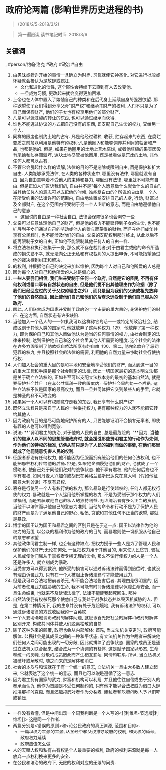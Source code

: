 # 政府论两篇 (影响世界历史进程的书)

> (2018/2/5-2018/3/2)

> 第一遍阅读,读书笔记时间: 2018/3/6

## 关键词
, #person/约翰·洛克 #政府 #政治 #自由

1. 由愚昧或狡诈开始的事情一旦确立为时尚, 习惯就使它神圣化, 对它进行批驳或怀疑就会被认为是放肆或疯狂.
    * 文化和进化的惯性, 这个惯性会持续下去直到有人去改变他.
    * 一旦成为习惯, 更改起来就会变得更加困难.
2. 上帝也在人体中置入了繁殖自己的种类和在后代身上延续自身的强烈欲望. 那种欲望使子女们得到分享父母"财产权"和继承其财产的权利. 人们不只是为了自己而保有财产, 他们的子女也有权享用他们的部分财产.
3. 凡是可以通过契约转让的东西, 也可以通过继承而获得.
4. 谁也不能通过协议的方式把自己没有的东西, 即支配自己生命的权力, 交给另一个人.
5. 同样的限度也制约土地的占有. 凡是他经过耕种, 收获, 贮存起来的东西, 在腐烂变质之前加以利用是他特有的权利;凡是他圈入和能够饲养并利用的牲畜和产品, 也都是他的. 但是, 如果在他圈用的土地上草木腐烂, 或者他培植的果实因没有采摘和贮存而毁坏, 这块土地尽管被他圈用, 还是被看做是荒废的土地, 其他任何人都可以占有.
6. 不管它会引起什么样的误解, 法律的目的不是废除或限制自由, 而是保护和扩大自由. 人类能够承受法律, 在人类的各种状态中, 哪里没有法律, 哪里就没有自由. 因为自由意味着不受他人的束缚和暴力, 哪里没有法律, 哪里就不可能有自由. 但是正如人们告诉我们的, 自由并不是"每个人愿意做什么就做什么的自由". 当其他任何人的意志可以支配他的时候, 谁能是自由的? 所说的自由是一个人在所受约束的法律许可的范围内, 自由地处置或安排自己的人身, 行动, 财富以及全部财产, 在这个范围内不受制于另一个人专断的意志, 而是自由地遵循他自己的意志.
    * 这里说的自由是一种社会自由, 法律会保障很多也会剥夺一些
7. 父亲可以任意处理他自己的财产, 但是他的权力不能延伸到子女的生命, 也不能扩展到子女们通过自己的劳动或他人的赠与而获得的财物, 而且在他们成年并享有公民权时, 也不能涉及他们的自由. 父亲的支配权到那时终止, 从此以后不能再限制子女的自由, 正如他不能限制其他任何人的自由一样.
9. 将立法权和执行权集于一身, 那么就不存在裁判者;对于由君主或他的命令所造成的损失或不幸, 就无法向公正无私和有权裁判的人提出申诉, 不可能指望通过他的裁决得到纠正和解决.
10. 的权利, 并根据他自己的决定来加以维护, 因为每个人对自己和他所爱的人总是
11. 因为每个人对自己和他所爱的人总是偏心的.
12. **一些人要我们相信, 我们生来受制于任何一个政府, 自然是它的臣民, 不再有任何权利或借口享有自然状态的自由, 但是他们提不出其他理由作为论据（除了我们已经回应过的关于父权的理由之外）, 而只是因为我们的父亲或祖先放弃了他们的自然自由, 因此使他们自己和他们的后裔永远受制于他们自己服从的政府.**
13. 因此, 人们联合成为国家并受制于政府的一个主要的重大目的, 是保护他们的财产. 在这方面, 自然状态有许多缺陷.
14. 当他加入一个私人的——如果我可以这样称它的话——或特定的政治社会, 结成区别于其他人类的国家时, 他就放弃了这两种权力.  129．他放弃了第一种权力, 即为保护自己和其他人而做他认为适当的任何事情的权力, 由社会制定的法律来控制, 达到保护他自己和这个社会里其他人所需要的程度. 这个社会的法律在许多方面限制了他依据自然法所享有的自由.  130．第二, 他完全放弃了惩罚犯罪的权力, 并且按照社会的法律的需要, 利用他的自然力量来协助社会行使执行权.
15. 人们加入社会的重大目的是和平地和安全地享受他们的财产, 而达到这一目的的重大工具和手段是那个社会制定的法律, 因此一切国家最初的基本明文法都是关于确立立法权的, 正如甚至可以支配立法权本身的最初的基本自然法, 就是要保护社会并且（在与公共福利一致的限度内）保护社会里的每一个成员. 这种立法权不仅是国家的最高权力, 而且一旦共同体把它交到某些人的手里, 它就是神圣的和不可改变的.
16. 如果另一个人可以有权随意夺走我的东西, 我还享有什么财产权?
17. 既然立法权只是来自于人民的一种委托权力, 拥有那种权力的人就不能把它转给其他人.
18. 因为政府的目的是尽可能地保护所有的人, 只要能够证明不会损害无辜者, 即使有罪的人也可以得到宽恕.
19. 说法: **"贤明君主的统治, 对于他的人民的自由, 总是最危险的. "**因为, **当他们的继承人以不同的思想管理政府时, 就会援引那些贤明君主的行动作为先例, 作为他们的特权的标准, 仿佛从前只是为了人民的福利而做的事情, 在他们那里就成了他们随意伤害人民的权利.**
20. 征服者都没有任何权力, 他不能因为征服而拥有统治他们的任何合法权利, 也不能把那种权利传给他的后裔. 但是, 如果他企图侵犯他们的财产, 他就成了一个侵略者, 使自己处于同他们敌对的战争状态. 他不享有君权, 他的任何后裔也不享有君权, 如同丹麦人兴加尔或胡巴在英格兰或斯巴达克在意大利（假如他征服意大利的话）不享有君权.
21. 篡夺是行使另一个人有权行使的权力, 那么暴政是行使越权的, 任何人都无权行使的权力. 暴政就是一个人运用他所掌握的权力, 不是为受制于那个权力的人们谋福利, 而是去获取他自己的私人的独特利益. 无论统治者有多么正当的资格, 当他不以法律而以他自己的意志为准则, 当他的命令和行动不是为了保护人民的财产而是为了满足他自己的野心, 私愤, 贪欲和其他任何不正当的欲望, 那就是暴政.
22. 博学的国王认为国王和暴君之间的区别只是在于这一点: 国王以法律作为他的权力的范围, 以公众的福利作为他的政府的目的, 而暴君则使一切都服从他自己的意志和欲望.
23. 其他政体同君主制一样, 也会有这种缺点. 把权力授予一些人是为了管理人民和保护他们的财产;无论在何处, 一旦把权力用于其他目的, 用来使人民贫穷, 骚扰人民或使他们屈从于掌权者专横无理的命令, 那么不论行使权力的人是一个人还是许多人, 就立刻成为暴政.
24. 当受害方可以得到救济, 他所受的损害可以通过诉诸法律而得到赔偿时, 也就没有理由诉诸武力, 只有在一个人被阻止诉诸法律时才能使用武力.
25. 但是我可以合法地把前者杀死, 却不能合法地伤害后者. 其理由是很明显的, 因为前者使用武力威胁我的生命, 我不可能有时间诉诸法律以保障生命安全, 而一旦生命结束, 也就来不及诉诸法律了. 法律不能使我起死回生. 那种
26. 自然法使我有权杀死那个使他自己与我处于战争状态并以毁灭相威胁的人. 但是, 在第二种情况下, 我的生命并没有处于危险境地, 我有诉诸法律的权利, 可以通过诉诸法律的方式收回我的一百英镑.
27. 一个人要明确地谈论政府的解体问题, 就应该首先把社会的解体和政府的解体区别开来. 构成共同体并使人们脱离松散的自然
28. 除了这种外来的颠覆, 政府也会从内部解体:  首先, 当立法机关变更时, 政府可能解体. 公民社会是其成员之间的一种和平状态, 有立法机关作为仲裁者来解决他们任何人之间可能出现的一切分歧, 因此就排除了战争状态. 国家的成员正是通过立法机关联合起来, 结合成为一个协调的有机体. 这是赋予国家以形态, 生命和统一的灵魂, 分散的成员因此而产生相互影响, 同情和联系. 所以, 当立法机关被破坏或解散时, 随之而来的是解体和消亡.
29. 社会的本质与和谐就在于有一个统一的意志, 立法机关一旦由大多数人建立起来, 它就表达了这个统一的意志, 而且也可以说是遵循了这一意志.
30. 因为君主拥有国家的武力, 财富和机构可以利用, 并且他往往自信或由于别人的奉承而认为, 他作为首脑是不受任何制约的, 只有他才能以合法权威为借口大肆推进那样的变更, 而且还能把反对者作为分裂者, 叛乱者和政府的敌人予以恫吓或镇压.

----

* 一样没有看懂, 但是中间出现一个词我判断是一个人写的<[[利维坦-节选版|利维坦]]> 这是同一个作者.
* 两篇分别是<错误的原则>和<论公民政府的真正渊源, 范围和目的>.
    * 一篇以权力来源的来源, 从圣经中和父权推导政府的权利, 和父权的延续, 政府权力延续
    * 政府应该怎么做
* 人的天赋人权和私有占有权是个人最重要的权利, 政府的权利来源就是每一人放弃一点权利换来更多的安全.
* 在公民和法治的政府下, 无限的权利对应的无限的问责.

